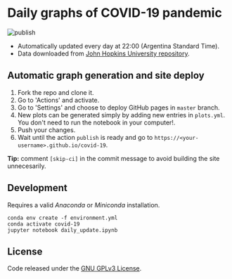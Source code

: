 # Daily graphs of COVID-19 pandemic

![publish](https://github.com/epassaro/covid-19/workflows/publish/badge.svg)

- Automatically updated every day at 22:00 (Argentina Standard Time).
- Data downloaded from [John Hopkins University repository](https://github.com/CSSEGISandData/COVID-19).

## Automatic graph generation and site deploy

1. Fork the repo and clone it.
2. Go to 'Actions' and activate. 
3. Go to 'Settings' and choose to deploy GitHub pages in `master` branch.
4. New plots can be generated simply by adding new entries in `plots.yml`. You don't need to run the notebook in your computer!.
5. Push your changes.
6. Wait until the action `publish` is ready and go to `https://<your-username>.github.io/covid-19`.

**Tip:** comment `[skip-ci]` in the commit message to avoid building the site unnecesarily.

## Development

Requires a valid _Anaconda_ or _Miniconda_ installation.

```
conda env create -f environment.yml
conda activate covid-19
jupyter notebook daily_update.ipynb
```

## License

Code released under the [GNU GPLv3 License](https://www.gnu.org/licenses/gpl-3.0.html).
